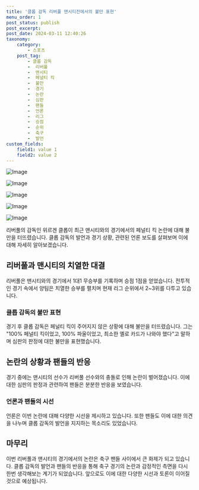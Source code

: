 ```yaml
---
title: '클롭 감독 리버풀 맨시티전에서의 불만 표현'
menu_order: 1
post_status: publish
post_excerpt: 
post_date: 2024-03-11 12:40:26
taxonomy:
    category:
        - 스포츠
    post_tag:
        - 클롭 감독
        -  리버풀
        -  맨시티
        -  페널티 킥
        -  불만
        -  경기
        -  논란
        -  심판
        -  팬들
        -  언론
        -  리그
        -  승점
        -  순위
        -  축구
        -  발언
custom_fields:
    field1: value 1
    field2: value 2
---
```


![Image](https://imgnews.pstatic.net/image/076/2024/03/11/2024031101000721800084773_20240311094705905.jpg?type=w647)

![Image](https://imgnews.pstatic.net/image/076/2024/03/11/2024031101000721800084771_20240311094705910.jpg?type=w647)

![Image](https://imgnews.pstatic.net/image/076/2024/03/11/2024031101000721800084772_20240311094705914.jpg?type=w647)

![Image](https://imgnews.pstatic.net/image/076/2024/03/11/2024031101000721800084774_20240311094705917.jpg?type=w647)

![Image](https://imgnews.pstatic.net/image/076/2024/03/11/2024031101000721800084775_20240311094705924.jpg?type=w647)

리버풀의 감독인 위르겐 클롭이 최근 맨시티와의 경기에서의 페널티 킥 논란에 대해 불만을 터뜨렸습니다. 클롭 감독의 발언과 경기 상황, 관련된 언론 보도를 살펴보며 이에 대해 자세히 알아보겠습니다.
## 리버풀과 맨시티의 치열한 대결
리버풀은 맨시티와의 경기에서 1대1 무승부를 기록하며 승점 1점을 얻었습니다. 전투적인 경기 속에서 양팀은 치열한 승부를 펼치며 현재 리그 순위에서 2~3위를 다투고 있습니다.
### 클롭 감독의 불만 표현
경기 후 클롭 감독은 페널티 킥이 주어지지 않은 상황에 대해 불만을 터뜨렸습니다. 그는 "100% 페널티 킥이었고, 100% 파울이었고, 최소한 옐로 카드가 나와야 했다"고 말하며 심판의 판정에 대한 불만을 표현했습니다.
## 논란의 상황과 팬들의 반응
경기 중에는 맨시티의 선수가 리버풀 선수와의 충돌로 인해 논란이 벌어졌습니다. 이에 대한 심판의 판정과 관련하여 팬들은 분분한 반응을 보였습니다.
### 언론과 팬들의 시선
언론은 이번 논란에 대해 다양한 시선을 제시하고 있습니다. 또한 팬들도 이에 대한 의견을 나누며 클롭 감독의 발언을 지지하는 목소리도 있었습니다.
## 마무리
이번 리버풀과 맨시티의 경기에서의 논란은 축구 팬들 사이에서 큰 화제가 되고 있습니다. 클롭 감독의 발언과 팬들의 반응을 통해 축구 경기의 논란과 감정적인 측면을 다시 한번 생각해보는 계기가 되었습니다. 앞으로도 이에 대한 다양한 시선과 토론이 이어질 것으로 예상됩니다.
